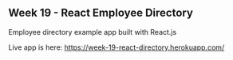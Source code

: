 ## Week 19 - React Employee Directory

Employee directory example app built with React.js

Live app is here: https://week-19-react-directory.herokuapp.com/